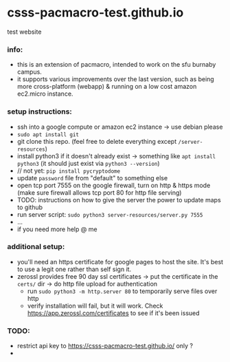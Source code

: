 # csss-pacmacro-test.github.io
test website

### info:
- this is an extension of pacmacro, intended to work on the sfu burnaby campus.
- it supports various improvements over the last version, such as being more cross-platform (webapp) & running on a low cost amazon ec2.micro instance.

### setup instructions:
- ssh into a google compute or amazon ec2 instance -> use debian please
- `sudo apt install git`
- git clone this repo. (feel free to delete everything except `/server-resources`)
- install python3 if it doesn't already exist -> something like `apt install python3` (it should just exist via `python3 --version`)
- // not yet: `pip install pycryptodome`
- update `password` file from "default" to something else
- open tcp port 7555 on the google firewall, turn on http & https mode (make sure firewall allows tcp port 80 for http file serving)
- TODO: instructions on how to give the server the power to update maps to github
- run server script: `sudo python3 server-resources/server.py 7555`
- ...
- if you need more help @ me

### additional setup:
- you'll need an https certificate for google pages to host the site. It's best to use a legit one rather than self sign it. 
- zerossl provides free 90 day ssl certificates -> put the certificate in the `certs/` dir -> do http file upload for authentication
  - run `sudo python3 -m http.server 80` to temporarily serve files over http
  - verify installation will fail, but it will work. Check https://app.zerossl.com/certificates to see if it's been issued

### TODO: 
- restrict api key to https://csss-pacmacro-test.github.io/ only ?
- 
